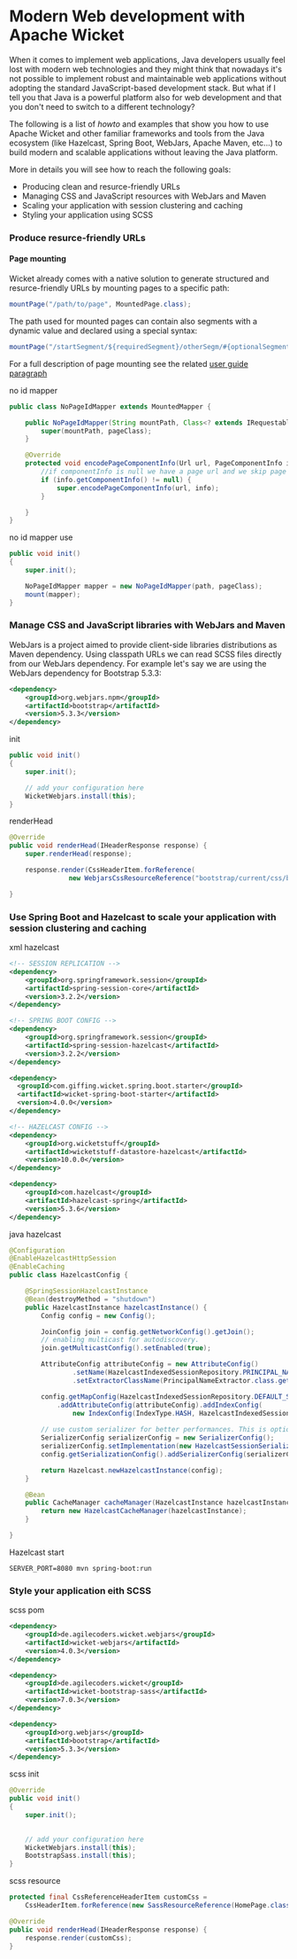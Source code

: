 # Modern Web development with Apache Wicket


When it comes to implement web applications, Java developers usually feel lost with modern web technologies and they might think that nowadays it's not possible to implement robust and maintainable web applications without adopting the standard JavaScript-based development stack. But what if I tell you that Java is a powerful platform also for web development and that you don't need to switch to a different technology?

The following is a list of _howto_ and examples that show you how to use Apache Wicket and other familiar frameworks and tools from the Java ecosystem (like Hazelcast, Spring Boot, WebJars, Apache Maven, etc...) to build modern and scalable applications without leaving the Java platform.

More in details you will see how to reach the following goals:

- Producing clean and resurce-friendly URLs
- Managing CSS and JavaScript resources with WebJars and Maven
- Scaling your application with session clustering and caching
- Styling your application using SCSS

### Produce resurce-friendly URLs

#### Page mounting

Wicket already comes with a native solution to generate structured and resurce-friendly URLs by mounting pages to a specific path:

```java
mountPage("/path/to/page", MountedPage.class);
```

The path used for mounted pages can contain also segments with a dynamic value and declared using a special syntax:

```java
mountPage("/startSegment/${requiredSegment}/otherSegm/#{optionalSegment}", MountedPage.class);
```

For a full description of page mounting see the related [user guide paragraph](https://nightlies.apache.org/wicket/guide/10.x/single.html#_generating_structured_and_clear_urls)


no id mapper

```java
public class NoPageIdMapper extends MountedMapper {

    public NoPageIdMapper(String mountPath, Class<? extends IRequestablePage> pageClass) {
        super(mountPath, pageClass);
    }

    @Override
    protected void encodePageComponentInfo(Url url, PageComponentInfo info) {
        //if componentInfo is null we have a page url and we skip page parameters, otherwise we keep them
        if (info.getComponentInfo() != null) {
            super.encodePageComponentInfo(url, info);
        }

    }
}
```
no id mapper use


```java
public void init()
{
	super.init();

	NoPageIdMapper mapper = new NoPageIdMapper(path, pageClass);
	mount(mapper);
}
```

### Manage CSS and JavaScript libraries with WebJars and Maven

WebJars is a project aimed to provide client-side libraries distributions as Maven dependency. Using classpath URLs we can read SCSS files directly from our WebJars dependency. For example let's say we are using the WebJars dependency for Bootstrap 5.3.3:

```xml
<dependency>
    <groupId>org.webjars.npm</groupId>
    <artifactId>bootstrap</artifactId>
    <version>5.3.3</version>
</dependency>
```

init

```java
public void init()
{
	super.init();

	// add your configuration here
	WicketWebjars.install(this);
}
```

renderHead

```java
@Override
public void renderHead(IHeaderResponse response) {
	super.renderHead(response);

	response.render(CssHeaderItem.forReference(
               new WebjarsCssResourceReference("bootstrap/current/css/bootstrap.min.css")));

}
```


### Use Spring Boot and Hazelcast to scale your application with session clustering and caching

xml hazelcast

```xml
<!-- SESSION REPLICATION -->
<dependency>
    <groupId>org.springframework.session</groupId>
    <artifactId>spring-session-core</artifactId>
    <version>3.2.2</version>
</dependency>

<!-- SPRING BOOT CONFIG -->
<dependency>
    <groupId>org.springframework.session</groupId>
    <artifactId>spring-session-hazelcast</artifactId>
    <version>3.2.2</version>          
</dependency>

<dependency>
  <groupId>com.giffing.wicket.spring.boot.starter</groupId>
  <artifactId>wicket-spring-boot-starter</artifactId>
  <version>4.0.0</version>        
</dependency>

<!-- HAZELCAST CONFIG -->
<dependency>
    <groupId>org.wicketstuff</groupId>
    <artifactId>wicketstuff-datastore-hazelcast</artifactId>
    <version>10.0.0</version>
</dependency>

<dependency>
    <groupId>com.hazelcast</groupId>
    <artifactId>hazelcast-spring</artifactId>
    <version>5.3.6</version>
</dependency>
```

java hazelcast

```java
@Configuration
@EnableHazelcastHttpSession
@EnableCaching
public class HazelcastConfig {

    @SpringSessionHazelcastInstance
    @Bean(destroyMethod = "shutdown")
    public HazelcastInstance hazelcastInstance() {
        Config config = new Config();

        JoinConfig join = config.getNetworkConfig().getJoin();
        // enabling multicast for autodiscovery.
        join.getMulticastConfig().setEnabled(true);

        AttributeConfig attributeConfig = new AttributeConfig()
                .setName(HazelcastIndexedSessionRepository.PRINCIPAL_NAME_ATTRIBUTE)
                .setExtractorClassName(PrincipalNameExtractor.class.getName());

        config.getMapConfig(HazelcastIndexedSessionRepository.DEFAULT_SESSION_MAP_NAME)
            .addAttributeConfig(attributeConfig).addIndexConfig(
                new IndexConfig(IndexType.HASH, HazelcastIndexedSessionRepository.PRINCIPAL_NAME_ATTRIBUTE));
        
        // use custom serializer for better performances. This is optional.
        SerializerConfig serializerConfig = new SerializerConfig();
        serializerConfig.setImplementation(new HazelcastSessionSerializer()).setTypeClass(MapSession.class);
        config.getSerializationConfig().addSerializerConfig(serializerConfig);

        return Hazelcast.newHazelcastInstance(config);
    }

    @Bean
    public CacheManager cacheManager(HazelcastInstance hazelcastInstance) {
        return new HazelcastCacheManager(hazelcastInstance);
    }

}
```

Hazelcast start

```
SERVER_PORT=8080 mvn spring-boot:run
```

### Style your application eith SCSS

scss pom

```xml
<dependency>
    <groupId>de.agilecoders.wicket.webjars</groupId>
    <artifactId>wicket-webjars</artifactId>
    <version>4.0.3</version>
</dependency>

<dependency>
    <groupId>de.agilecoders.wicket</groupId>
    <artifactId>wicket-bootstrap-sass</artifactId>
    <version>7.0.3</version>
</dependency>

<dependency>
    <groupId>org.webjars</groupId>
    <artifactId>bootstrap</artifactId>
    <version>5.3.3</version>
</dependency>
```

scss init

```java
@Override
public void init()
{
    super.init();

   
    // add your configuration here
    WicketWebjars.install(this);
    BootstrapSass.install(this);
}
```

scss resource

```java
protected final CssReferenceHeaderItem customCss = 
    CssHeaderItem.forReference(new SassResourceReference(HomePage.class, "custom-css.scss"));

@Override
public void renderHead(IHeaderResponse response) {
    response.render(customCss);
}
```    
